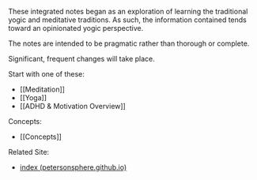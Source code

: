 These integrated notes began as an exploration of learning the traditional yogic and meditative traditions.
	As such, the information contained tends toward an opinionated yogic perspective.

The notes are intended to be pragmatic rather than thorough or complete.

Significant, frequent changes will take place.

Start with one of these:
- [[Meditation]]
- [[Yoga]]
- [[ADHD & Motivation Overview]]

Concepts:
- [[Concepts]]

Related Site:
- [index (petersonsphere.github.io)](https://petersonsphere.github.io/Petersonsphere/)